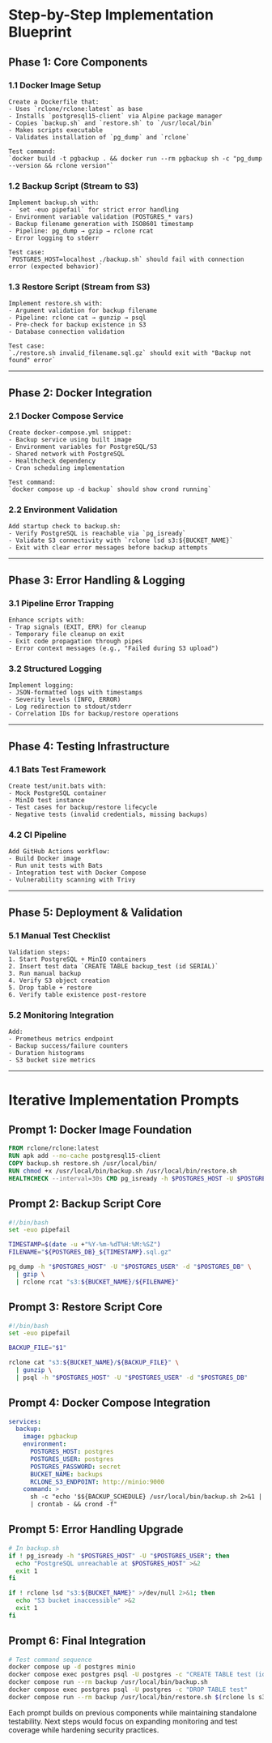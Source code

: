 # Step-by-Step Implementation Blueprint

## **Phase 1: Core Components**

### **1.1 Docker Image Setup**

```text
Create a Dockerfile that:
- Uses `rclone/rclone:latest` as base
- Installs `postgresql15-client` via Alpine package manager
- Copies `backup.sh` and `restore.sh` to `/usr/local/bin`
- Makes scripts executable
- Validates installation of `pg_dump` and `rclone`

Test command:
`docker build -t pgbackup . && docker run --rm pgbackup sh -c "pg_dump --version && rclone version"`
```

### **1.2 Backup Script (Stream to S3)**

```text
Implement backup.sh with:
- `set -euo pipefail` for strict error handling
- Environment variable validation (POSTGRES_* vars)
- Backup filename generation with ISO8601 timestamp
- Pipeline: pg_dump → gzip → rclone rcat
- Error logging to stderr

Test case:
`POSTGRES_HOST=localhost ./backup.sh` should fail with connection error (expected behavior)`
```

### **1.3 Restore Script (Stream from S3)**

```text
Implement restore.sh with:
- Argument validation for backup filename
- Pipeline: rclone cat → gunzip → psql
- Pre-check for backup existence in S3
- Database connection validation

Test case:
`./restore.sh invalid_filename.sql.gz` should exit with "Backup not found" error`
```

---

## **Phase 2: Docker Integration**

### **2.1 Docker Compose Service**

```text
Create docker-compose.yml snippet:
- Backup service using built image
- Environment variables for PostgreSQL/S3
- Shared network with PostgreSQL
- Healthcheck dependency
- Cron scheduling implementation

Test command:
`docker compose up -d backup` should show crond running`
```

### **2.2 Environment Validation**

```text
Add startup check to backup.sh:
- Verify PostgreSQL is reachable via `pg_isready`
- Validate S3 connectivity with `rclone lsd s3:${BUCKET_NAME}`
- Exit with clear error messages before backup attempts
```

---

## **Phase 3: Error Handling & Logging**

### **3.1 Pipeline Error Trapping**

```text
Enhance scripts with:
- Trap signals (EXIT, ERR) for cleanup
- Temporary file cleanup on exit
- Exit code propagation through pipes
- Error context messages (e.g., "Failed during S3 upload")
```

### **3.2 Structured Logging**

```text
Implement logging:
- JSON-formatted logs with timestamps
- Severity levels (INFO, ERROR)
- Log redirection to stdout/stderr
- Correlation IDs for backup/restore operations
```

---

## **Phase 4: Testing Infrastructure**

### **4.1 Bats Test Framework**

```text
Create test/unit.bats with:
- Mock PostgreSQL container
- MinIO test instance
- Test cases for backup/restore lifecycle
- Negative tests (invalid credentials, missing backups)
```

### **4.2 CI Pipeline**

```text
Add GitHub Actions workflow:
- Build Docker image
- Run unit tests with Bats
- Integration test with Docker Compose
- Vulnerability scanning with Trivy
```

---

## **Phase 5: Deployment & Validation**

### **5.1 Manual Test Checklist**

```text
Validation steps:
1. Start PostgreSQL + MinIO containers
2. Insert test data `CREATE TABLE backup_test (id SERIAL)`
3. Run manual backup
4. Verify S3 object creation
5. Drop table + restore
6. Verify table existence post-restore
```

### **5.2 Monitoring Integration**

```text
Add:
- Prometheus metrics endpoint
- Backup success/failure counters
- Duration histograms
- S3 bucket size metrics
```

---

# Iterative Implementation Prompts

## **Prompt 1: Docker Image Foundation**

```dockerfile
FROM rclone/rclone:latest
RUN apk add --no-cache postgresql15-client
COPY backup.sh restore.sh /usr/local/bin/
RUN chmod +x /usr/local/bin/backup.sh /usr/local/bin/restore.sh
HEALTHCHECK --interval=30s CMD pg_isready -h $POSTGRES_HOST -U $POSTGRES_USER
```

## **Prompt 2: Backup Script Core**

```bash
#!/bin/bash
set -euo pipefail

TIMESTAMP=$(date -u +"%Y-%m-%dT%H:%M:%SZ")
FILENAME="${POSTGRES_DB}_${TIMESTAMP}.sql.gz"

pg_dump -h "$POSTGRES_HOST" -U "$POSTGRES_USER" -d "$POSTGRES_DB" \
  | gzip \
  | rclone rcat "s3:${BUCKET_NAME}/${FILENAME}"
```

## **Prompt 3: Restore Script Core**

```bash
#!/bin/bash
set -euo pipefail

BACKUP_FILE="$1"

rclone cat "s3:${BUCKET_NAME}/${BACKUP_FILE}" \
  | gunzip \
  | psql -h "$POSTGRES_HOST" -U "$POSTGRES_USER" -d "$POSTGRES_DB"
```

## **Prompt 4: Docker Compose Integration**

```yaml
services:
  backup:
    image: pgbackup
    environment:
      POSTGRES_HOST: postgres
      POSTGRES_USER: postgres
      POSTGRES_PASSWORD: secret
      BUCKET_NAME: backups
      RCLONE_S3_ENDPOINT: http://minio:9000
    command: >
      sh -c "echo '$${BACKUP_SCHEDULE} /usr/local/bin/backup.sh 2>&1 | logger -t pgbackup'
      | crontab - && crond -f"
```

## **Prompt 5: Error Handling Upgrade**

```bash
# In backup.sh
if ! pg_isready -h "$POSTGRES_HOST" -U "$POSTGRES_USER"; then
  echo "PostgreSQL unreachable at $POSTGRES_HOST" >&2
  exit 1
fi

if ! rclone lsd "s3:${BUCKET_NAME}" >/dev/null 2>&1; then
  echo "S3 bucket inaccessible" >&2
  exit 1
fi
```

## **Prompt 6: Final Integration**

```bash
# Test command sequence
docker compose up -d postgres minio
docker compose exec postgres psql -U postgres -c "CREATE TABLE test (id SERIAL)"
docker compose run --rm backup /usr/local/bin/backup.sh
docker compose exec postgres psql -U postgres -c "DROP TABLE test"
docker compose run --rm backup /usr/local/bin/restore.sh $(rclone ls s3:backups | awk '{print $2}')
```

Each prompt builds on previous components while maintaining standalone testability. Next steps would focus on expanding monitoring and test coverage while hardening security practices.
